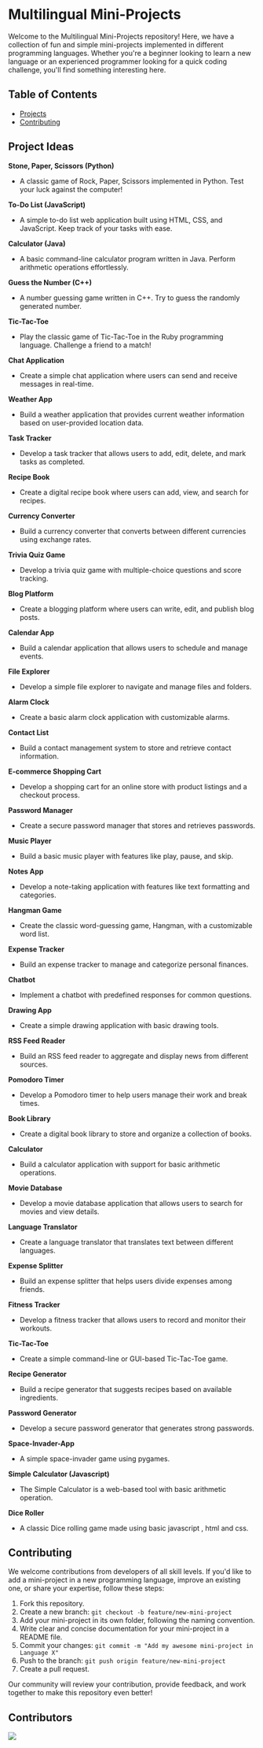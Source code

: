 # Multilingual Mini-Projects

Welcome to the Multilingual Mini-Projects repository! Here, we have a collection of fun and simple mini-projects implemented in different programming languages. Whether you're a beginner looking to learn a new language or an experienced programmer looking for a quick coding challenge, you'll find something interesting here.

## Table of Contents

- [Projects](#projects)
- [Contributing](#contributing)

## Project Ideas

**Stone, Paper, Scissors (Python)**
- A classic game of Rock, Paper, Scissors implemented in Python. Test your luck against the computer!

**To-Do List (JavaScript)**
- A simple to-do list web application built using HTML, CSS, and JavaScript. Keep track of your tasks with ease.

**Calculator (Java)**
- A basic command-line calculator program written in Java. Perform arithmetic operations effortlessly.

**Guess the Number (C++)**
- A number guessing game written in C++. Try to guess the randomly generated number.

**Tic-Tac-Toe**
- Play the classic game of Tic-Tac-Toe in the Ruby programming language. Challenge a friend to a match!

**Chat Application**
- Create a simple chat application where users can send and receive messages in real-time.

**Weather App**
- Build a weather application that provides current weather information based on user-provided location data.

**Task Tracker**
- Develop a task tracker that allows users to add, edit, delete, and mark tasks as completed.

**Recipe Book**
- Create a digital recipe book where users can add, view, and search for recipes.

**Currency Converter**
- Build a currency converter that converts between different currencies using exchange rates.

**Trivia Quiz Game**
- Develop a trivia quiz game with multiple-choice questions and score tracking.

**Blog Platform**
- Create a blogging platform where users can write, edit, and publish blog posts.

**Calendar App**
- Build a calendar application that allows users to schedule and manage events.

**File Explorer**
- Develop a simple file explorer to navigate and manage files and folders.

**Alarm Clock**
- Create a basic alarm clock application with customizable alarms.

**Contact List**
- Build a contact management system to store and retrieve contact information.

**E-commerce Shopping Cart**
- Develop a shopping cart for an online store with product listings and a checkout process.

**Password Manager**
- Create a secure password manager that stores and retrieves passwords.

**Music Player**
- Build a basic music player with features like play, pause, and skip.

**Notes App**
- Develop a note-taking application with features like text formatting and categories.

**Hangman Game**
- Create the classic word-guessing game, Hangman, with a customizable word list.

**Expense Tracker**
- Build an expense tracker to manage and categorize personal finances.

**Chatbot**
- Implement a chatbot with predefined responses for common questions.

**Drawing App**
- Create a simple drawing application with basic drawing tools.

**RSS Feed Reader**
- Build an RSS feed reader to aggregate and display news from different sources.

**Pomodoro Timer**
- Develop a Pomodoro timer to help users manage their work and break times.

**Book Library**
- Create a digital book library to store and organize a collection of books.

**Calculator**
- Build a calculator application with support for basic arithmetic operations.

**Movie Database**
- Develop a movie database application that allows users to search for movies and view details.

**Language Translator**
- Create a language translator that translates text between different languages.

**Expense Splitter**
- Build an expense splitter that helps users divide expenses among friends.

**Fitness Tracker**
- Develop a fitness tracker that allows users to record and monitor their workouts.

**Tic-Tac-Toe**
- Create a simple command-line or GUI-based Tic-Tac-Toe game.

**Recipe Generator**
- Build a recipe generator that suggests recipes based on available ingredients.

**Password Generator**
- Develop a secure password generator that generates strong passwords.

**Space-Invader-App**
- A simple space-invader game using pygames.

**Simple Calculator (Javascript)**
- The Simple Calculator is a web-based tool with basic arithmetic operation. 

**Dice Roller**
- A classic Dice rolling game made using basic javascript , html and css.

## Contributing

We welcome contributions from developers of all skill levels. If you'd like to add a mini-project in a new programming language, improve an existing one, or share your expertise, follow these steps:

1. Fork this repository.
2. Create a new branch: `git checkout -b feature/new-mini-project`
3. Add your mini-project in its own folder, following the naming convention.
4. Write clear and concise documentation for your mini-project in a README file.
5. Commit your changes: `git commit -m "Add my awesome mini-project in Language X"`
6. Push to the branch: `git push origin feature/new-mini-project`
7. Create a pull request.

Our community will review your contribution, provide feedback, and work together to make this repository even better!

## Contributors

<a href="https://github.com/ayush-raj13/mini-projects/graphs/contributors">
  <img src="https://contrib.rocks/image?repo=ayush-raj13/mini-projects" />
</a>

